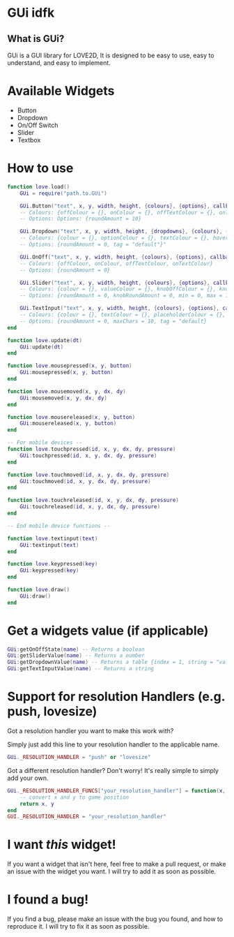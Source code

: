 # GUi idfk

## What is GUi?
GUi is a GUI library for LOVE2D, It is designed to be easy to use, easy to understand, and easy to implement.

# Available Widgets
- Button
- Dropdown
- On/Off Switch
- Slider
- Textbox

# How to use
```lua
function love.load()
    GUi = require("path.to.GUi")

    GUi.Button("text", x, y, width, height, {colours}, {options}, callback)
    -- Colours: {offColour = {}, onColour = {}, offTextColour = {}, onTextColour = {}}
    -- Options: Options: {roundAmount = 10}

    GUi.Dropdown("text", x, y, width, height, {dropdowns}, {colours}, {options}, callback)
    -- Colours: {colour = {}, optionColour = {}, textColour = {}, hoverColour = {}}
    -- Options: {roundAmount = 0, tag = "default"}"

    GUi.OnOff("text", x, y, width, height, {colours}, {options}, callback)
    -- Colours: {offColour, onColour, offTextColour, onTextColour}
    -- Options: {roundAmount = 0}

    GUi.Slider("text", x, y, width, height, {colours}, {options}, callback)
    -- Colours: {colour = {}, valueColour = {}, knobOffColour = {}, knobDownColour = {}, knobHighlightColour = {}}
    -- Options: {roundAmount = 0, knobRoundAmount = 0, min = 0, max = 100}

    GUi.TextInput("text", x, y, width, height, {colours}, {options}, callback)
    -- Colours: {colour = {}, textColour = {}, placeholderColour = {}, hoverColour ={}} 
    -- Options: {roundAmount = 0, maxChars = 10, tag = "default}
end

function love.update(dt)
    GUi:update(dt)
end

function love.mousepressed(x, y, button)
    GUi:mousepressed(x, y, button)
end

function love.mousemoved(x, y, dx, dy)
    GUi:mousemoved(x, y, dx, dy)
end

function love.mousereleased(x, y, button)
    GUi:mousereleased(x, y, button)
end

-- For mobile devices --
function love.touchpressed(id, x, y, dx, dy, pressure)
    GUi:touchpressed(id, x, y, dx, dy, pressure)
end

function love.touchmoved(id, x, y, dx, dy, pressure)
    GUi:touchmoved(id, x, y, dx, dy, pressure)
end

function love.touchreleased(id, x, y, dx, dy, pressure)
    GUi:touchreleased(id, x, y, dx, dy, pressure)
end

-- End mobile device functions --

function love.textinput(text)
    GUi:textinput(text)
end

function love.keypressed(key)
    GUi:keypressed(key)
end

function love.draw()
    GUi:draw()
end

```

# Get a widgets value (if applicable)
```lua
GUi:getOnOffState(name) -- Returns a boolean
GUi:getSliderValue(name) -- Returns a number
GUi:getDropdownValue(name) -- Returns a table {index = 1, string = "value"}
GUi:getTextInputValue(name) -- Returns a string
```

# Support for resolution Handlers (e.g. push, lovesize)
Got a resolution handler you want to make this work with?

Simply just add this line to your resolution handler to the applicable name.
```lua
GUi._RESOLUTION_HANDLER = "push" or "lovesize"
```

Got a different resolution handler? Don't worry! It's really simple to simply add your own.

```lua
GUi._RESOLUTION_HANDLER_FUNCS["your_resolution_handler"] = function(x, y)
    -- convert x and y to game position
    return x, y
end
GUI._RESOLUTION_HANDLER = "your_resolution_handler"
```

# I want *this* widget!
If you want a widget that isn't here, feel free to make a pull request, or make an issue with the widget you want. I will try to add it as soon as possible.

# I found a bug!
If you find a bug, please make an issue with the bug you found, and how to reproduce it. I will try to fix it as soon as possible.

